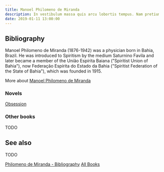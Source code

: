 ```yaml
---
title: Manoel Philomeno de Miranda
description: In vestibulum massa quis arcu lobortis tempus. Nam pretium arcu in odio vulputate luctus.
date: 2019-01-11 13:00:00
---
```


## Bibliography
Manoel Philomeno de Miranda (1876-1942) was a physician born in Bahia, Brazil. He was introduced to Spiritism by the medium Saturnino Favila and later became a member of the União Espírita Baiana ("Spiritist Union of Bahia"), now Federação Espírita do Estado da Bahia ("Spiritist Federation of the State of Bahia"), which was founded in 1915.

More about [Manoel Philomeno de Miranda](/profiles/philomeno-de-miranda)




### Novels
[Obsession](obsession)


### Other books
TODO


## See also
TODO


<a href="/books/philomeno-de-miranda" class="button">Philomeno de Miranda - Bibliography</a>
<a href="/books" class="button">All Books</a>
